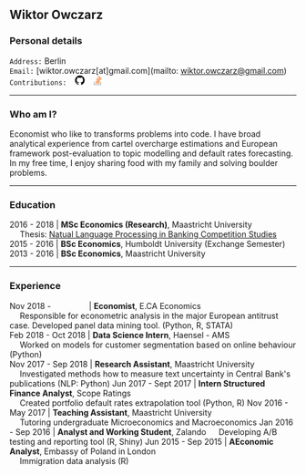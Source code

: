 ## Wiktor Owczarz

### Personal details

`Address:` Berlin  
`Email:` [wiktor.owczarz[at]gmail.com](mailto: wiktor.owczarz@gmail.com)  
`Contributions:` &ensp; [<img src="./images/GitHub-Mark-32px.png" height="17">](https://github.com/ln-P) &ensp; [<img src="./images/so-image.png" height="17">](https://stackoverflow.com/users/5856119/an-economist?tab=profile)  


___

### Who am I?

Economist who like to transforms problems into code. I have broad analytical experience from cartel overcharge estimations and European framework post-evaluation to topic modelling and default rates forecasting. In my free time, I enjoy sharing food with my family and solving boulder problems.

___

### Education  

2016 - 2018 | **MSc Economics (Research)**, Maastricht University  
 &emsp;  Thesis: [Natual Language Processing in Banking Competition Studies](https://github.com/ln-P/MasterThesis)  
2015 - 2016 | **BSc Economics**, Humboldt University (Exchange Semester)  
2013 - 2016 | **BSc Economics**, Maastricht University  

___

### Experience 

Nov 2018 - &nbsp;&nbsp;&nbsp;&nbsp;&nbsp;&nbsp;&nbsp;&nbsp;&nbsp;&nbsp;&nbsp;&nbsp;&nbsp;&nbsp;&nbsp; | **Economist**, E.CA Economics  
 &emsp; Responsible for econometric analysis in the major European antitrust case. Developed panel data mining tool. (Python, R, STATA)  
Feb 2018 - Oct 2018  | **Data Science Intern**, Haensel - AMS  
 &emsp; Worked on models for customer segmentation based on online behaviour (Python)  
Nov 2017 - Sep 2018  | **Research Assistant**, Maastricht University  
 &emsp; Investigated methods how to measure text uncertainty in Central Bank's publications (NLP: Python)
Jun 2017 - Sept 2017  | **Intern Structured Finance Analyst**, Scope Ratings  
 &emsp; Created portfolio default rates extrapolation tool (Python, R)
Nov 2016 - May 2017  | **Teaching Assistant**, Maastricht University  
 &emsp; Tutoring undergraduate Microeconomics and Macroeconomics
Jan 2016 - Sep 2016  | **Analyst and Working Student**, Zalando 
 &emsp; Developing A/B testing and reporting tool (R, Shiny)
Jun 2015 - Sep 2015  | **AEconomic Analyst**, Embassy of Poland in London  
 &emsp; Immigration data analysis (R)
 
